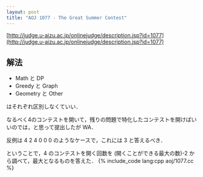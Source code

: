 ```yaml
---
layout: post
title: "AOJ 1077 - The Great Summer Contest"
---
```

[http://judge.u-aizu.ac.jp/onlinejudge/description.jsp?id=1077](http://judge.u-aizu.ac.jp/onlinejudge/description.jsp?id=1077)

## 解法
- Math と DP
- Greedy と Graph
- Geometry と Other

はそれぞれ区別しなくていい．

なるべく4のコンテストを開いて，残りの問題で特化したコンテストを開けばいいのでは，と思って提出したが WA．

反例は 4 2 4 0 0 0 のようなケースで，これには 3 と答えるべき．

ということで，4 のコンテストを開く回数を (開くことができる最大の数)-2 から調べて，最大となるものを答えた．
{% include_code lang:cpp aoj/1077.cc %}
